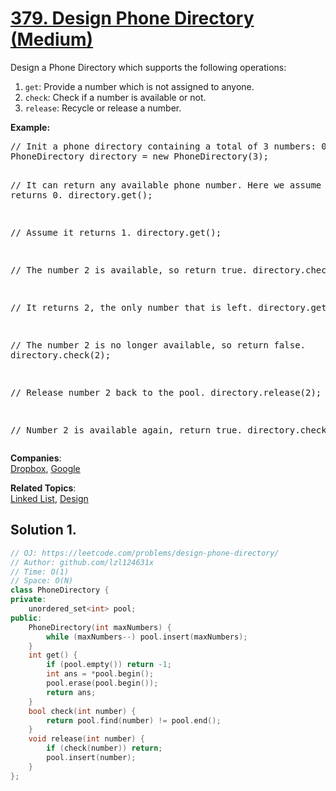 # [379. Design Phone Directory (Medium)](https://leetcode.com/problems/design-phone-directory/)

<p>Design a Phone Directory which supports the following operations:</p>

<p>
</p><ol>
<li><code>get</code>: Provide a number which is not assigned to anyone.</li>
<li><code>check</code>: Check if a number is available or not.</li>
<li><code>release</code>: Recycle or release a number.</li>
</ol>
<p></p>

<p><b>Example:</b>
</p><pre>// Init a phone directory containing a total of 3 numbers: 0, 1, and 2.
PhoneDirectory directory = new PhoneDirectory(3);

// It can return any available phone number. Here we assume it returns 0.
directory.get();

// Assume it returns 1.
directory.get();

// The number 2 is available, so return true.
directory.check(2);

// It returns 2, the only number that is left.
directory.get();

// The number 2 is no longer available, so return false.
directory.check(2);

// Release number 2 back to the pool.
directory.release(2);

// Number 2 is available again, return true.
directory.check(2);
</pre>
<p></p>

**Companies**:  
[Dropbox](https://leetcode.com/company/dropbox), [Google](https://leetcode.com/company/google)

**Related Topics**:  
[Linked List](https://leetcode.com/tag/linked-list/), [Design](https://leetcode.com/tag/design/)

## Solution 1.

```cpp
// OJ: https://leetcode.com/problems/design-phone-directory/
// Author: github.com/lzl124631x
// Time: O(1)
// Space: O(N)
class PhoneDirectory {
private:
    unordered_set<int> pool;
public:
    PhoneDirectory(int maxNumbers) {
        while (maxNumbers--) pool.insert(maxNumbers);
    }
    int get() {
        if (pool.empty()) return -1;
        int ans = *pool.begin();
        pool.erase(pool.begin());
        return ans;
    }
    bool check(int number) {
        return pool.find(number) != pool.end();
    }
    void release(int number) {
        if (check(number)) return;
        pool.insert(number);
    }
};
```